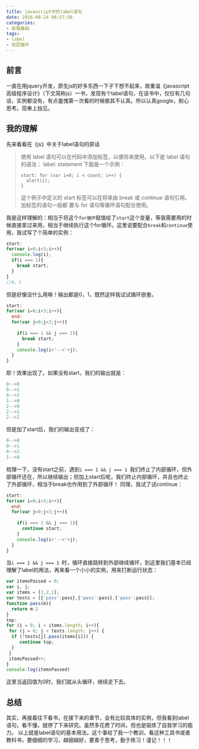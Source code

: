 ```yaml
---
title: javascript中的label语句
date: 2016-08-24 08:57:50
categories:
- 前端基础
tags: 
- label
- 双层循环
---
```

## 前言
一直在用jquery开发，原生js的好多东西一下子下想不起来，故重温《javascript高级程序设计》（下文简称js）一书，发现有个label语句，在该书中，仅仅有几句话，实例都没有，有点羞愧第一次看的时候极其不认真。所以认真google，耐心思考。现奉上拙见。

## 我的理解
先来看看在《js》中关于label语句的原话
> 使用 label 语句可以在代码中添加标签，以便将来使用。以下是 label 语句的语法：
> label: statement
> 下面是一个示例：
> ```
> start: for (var i=0; i < count; i++) {
>   alert(i);
> }
> ```
>这个例子中定义的 start 标签可以在将来由 break 或 continue 语句引用。加标签的语句一般都
>要与 for 语句等循环语句配合使用。

我是这样理解的：相当于将这个`for循环`赋值给了`start`这个变量，等我需要用的时候直接拿过来用，相当于继续执行这个for循环。这里说要配合`break`和`continue`使用，我试写了个简单的实例：
```javascript
start: 
for(var i=0;i<3;i++){
  console.log(i);
  if(i === 1){
    break start;
  }
}
//0，1
```
但是好像没什么用嘛！输出都是0，1，既然这样我试试循环嵌套。
```javascript
start: 
for(var i=0;i<3;i++){
  end:
  for(var j=0;j<3;j++){
    
    if(i === 1 && j === 1){
      break start;
    }
    console.log(i+'-->'+j);
  }
}
```
耶！效果出现了。如果没有start，我们的输出就是：
```javascript
0-->0
0-->1
0-->2
1-->0
2-->0
2-->1
2-->2
```
但是加了start后，我们的输出变成了：
```javascript
0-->0
0-->1
0-->2
1-->0
```
梳理一下，没有start之前，遇到`i === 1 && j === 1 `我们终止了内部循环，但外部循环还在，所以继续输出；但加上start后呢，我们终止内部循环，并且也终止了外部循环，相当于break也作用到了外部循环！
同理，我试了试continue：
```javascript
start: 
for(var i=0;i<3;i++){
  end:
  for(var j=0;j<3;j++){
    
    if(i === 1 && j === 1){
      continue start;
    }
    console.log(i+'-->'+j);
  }
}
```
当`i === 1 && j === 1 `时，循环直接跳转到外部继续循环，到这里我们基本已经理解了label的用法，再来看一个小小的实例，用来打断运行状态：
```javascript
var itemsPassed = 0;
var i, j;
var items = [3,2,1];
var tests = [{'pass':pass},{'pass':pass},{'pass':pass}];
function pass(m){
  return m-2
}
top:
for (i = 0; i < items.length; i++){
 for (j = 0; j < tests.length; j++) {
  if (!tests[j].pass(items[i])) {
     continue top;
  }
 }
 itemsPassed++;
}
console.log(itemsPassed)
```
这里当返回值为0时，我们就从头循环，继续走下去。

## 总结
其实，再接着往下看书，在接下来的章节，会有比较具体的实例，但我看到label语句，看不懂，就停了下来研究。虽然多花费了时间，但也是锻炼了自我学习的能力。
以上就是label语句的基本用法。这个事给了我一个教训，看这种工具书或者教科书，要细细的学习，越细越好，要善于思考，勤于练习！谨记！！！
